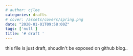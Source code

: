 ```yaml
---
# author: cjlee
categories: drafts
# cover: /assets/covers/spring.png
date: "2020-01-01T09:58:00Z"
tags: ['null']
title: '# draft '
---
```


this file is just draft, shoudln't be exposed on github blog..